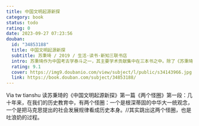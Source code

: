 ```yaml
---
title: 中国文明起源新探
category: book
status: todo
rating: 0
date: 2023-09-27 07:23:56
douban:
  id: "34853188"
  title: 中国文明起源新探
  subtitle: 苏秉琦 / 2019 / 生活·读书·新知三联书店
  intro: 苏秉琦作为中国考古学泰斗之一，其主要学术贡献集中在三本书之中。除了《苏秉琦考古学论述选集》和《华人•中国人•龙的传人》之外，《中国文明起源新探》是他生前最后一部专著，是他在探索中华文化、中华文明和中华传统起源过程中的回顾和心得，也是集一生学术研究之大成的书，还是一本写给对考古学感兴趣的知识大众的通俗读物。书中包含了苏秉琦先生一生的主要学术成就，如中国六大文化区系类型理论，“古文化古城古国”“中国古代国家起源三部曲”和“发展模式三类型”等具有影响力的学术理论；以及90年代初提出世界性的中国考古学。对于今天的考古学研究仍然具有指导性意义。
  rating: 9.1
  cover: https://img9.doubanio.com/view/subject/l/public/s34143966.jpg
  link: https://book.douban.com/subject/34853188/
---
```


Via tw tianshu 读苏秉琦的《中国文明起源新探》第一篇《两个怪圈》第一段：几十年来，在我们的历史教育中，有两个怪圈：一个是根深蒂固的中华大一统观念，一个是把马克思提出的社会发展规律看成历史本身。//其实跳出这两个怪圈，也是吐浪奶的过程。
